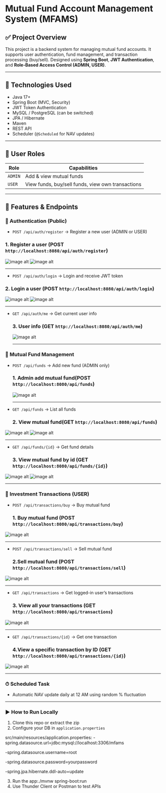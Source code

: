 # Mutual Fund Account Management System (MFAMS)

## ✅ Project Overview

This project is a backend system for managing mutual fund accounts. It supports user authentication, fund management, and transaction processing (buy/sell). Designed using **Spring Boot**, **JWT Authentication**, and **Role-Based Access Control (ADMIN, USER)**.

---

## 🚀 Technologies Used

- Java 17+
- Spring Boot (MVC, Security)
- JWT Token Authentication
- MySQL / PostgreSQL (can be switched)
- JPA / Hibernate
- Maven
- REST API
- Scheduler (`@Scheduled` for NAV updates)

---

## 👥 User Roles

| Role | Capabilities |
|------|--------------|
| `ADMIN` | Add & view mutual funds |
| `USER`  | View funds, buy/sell funds, view own transactions |

---

## 📁 Features & Endpoints

### 🔐 Authentication (Public)
- `POST /api/auth/register` → Register a new user (ADMIN or USER)
### 1. Register a user (POST `http://localhost:8080/api/auth/register`)
![image alt](https://github.com/AratiSomwanshi/mfams/blob/2b65e14e1ef24d88b25493837afe9a43323d9cc4/mfams/image/1_Registration_Admin.png)
![image alt](https://github.com/AratiSomwanshi/mfams/blob/3b2e232e125381f1119b8925444d68a06c8b1df6/mfams/image/1_Registration_User.png)


---
- `POST /api/auth/login` → Login and receive JWT token
### 2. Login a user (POST `http://localhost:8080/api/auth/login`)


  ![image alt](https://github.com/AratiSomwanshi/mfams/blob/9c24b3529492ae603df92c87469d0c0c8136eab9/mfams/image/2_Login_Admin.png)
  ![image alt](https://github.com/AratiSomwanshi/mfams/blob/01ec49e38c3325237b15f892d2ef437e50770290/mfams/image/2_Login_User.png)

  ---
- `GET /api/auth/me` → Get current user info
  ### 3. User info (GET `http://localhost:8080/api/auth/me`)
  ![image alt](https://github.com/AratiSomwanshi/mfams/blob/7d81ca52b857328c1a06ae9d774e5c18c7eb7873/mfams/image/3_Auth_me.png)
  
  ---
### 💼 Mutual Fund Management
- `POST /api/funds` → Add new fund (ADMIN only)
  ### 1. Admin add mutual fund(POST `http://localhost:8080/api/funds`)
  ![image alt](https://github.com/AratiSomwanshi/mfams/blob/94e93644b17092e416f7dc83e0c447d0b89d5847/mfams/image/4_funds_add_Admin.png)


   ---
- `GET /api/funds` → List all funds
   ### 2. View mutual fund(GET `http://localhost:8080/api/funds`)
  
![image alt](https://github.com/AratiSomwanshi/mfams/blob/94e93644b17092e416f7dc83e0c447d0b89d5847/mfams/image/3_funds_Admin.png
)
![image alt](https://github.com/AratiSomwanshi/mfams/blob/94e93644b17092e416f7dc83e0c447d0b89d5847/mfams/image/3_funds.png)

  ---
  
- `GET /api/funds/{id}` → Get fund details
  ### 3. View mutual fund by id (GET `http://localhost:8080/api/funds/{id}`)
![image alt](https://github.com/AratiSomwanshi/mfams/blob/94e93644b17092e416f7dc83e0c447d0b89d5847/mfams/image/4_funds_id_Admin.png
)
![image alt](https://github.com/AratiSomwanshi/mfams/blob/94e93644b17092e416f7dc83e0c447d0b89d5847/mfams/image/4_funds_id.png)

  ---
### 💸 Investment Transactions (USER)
- `POST /api/transactions/buy` → Buy mutual fund
   ### 1. Buy mutual fund (POST `http://localhost:8080/api/transactions/buy`)
![image alt](https://github.com/AratiSomwanshi/mfams/blob/94e93644b17092e416f7dc83e0c447d0b89d5847/mfams/image/5_transactions_buy_User.png)

  ---
- `POST /api/transactions/sell` → Sell mutual fund
   ### 2.Sell mutual fund (POST `http://localhost:8080/api/transactions/sell`)
![image alt](https://github.com/AratiSomwanshi/mfams/blob/94e93644b17092e416f7dc83e0c447d0b89d5847/mfams/image/6_transactions_sell_User.png)


  ---
- `GET /api/transactions` → Get logged-in user’s transactions
   ### 3. View all your transactions (GET `http://localhost:8080/api/transactions`)
![image alt](https://github.com/AratiSomwanshi/mfams/blob/94e93644b17092e416f7dc83e0c447d0b89d5847/mfams/image/7_transactions_User.png)


  ---
- `GET /api/transactions/{id}` → Get one transaction
   ### 4.View a specific transaction by ID (GET `http://localhost:8080/api/transactions/{id}`)
![image alt](https://github.com/AratiSomwanshi/mfams/blob/94e93644b17092e416f7dc83e0c447d0b89d5847/mfams/image/7_transaction_id.png)

  ---



### ⏱ Scheduled Task
- Automatic NAV update daily at 12 AM using random % fluctuation

---
### ▶️ How to Run Locally
1. Clone this repo or extract the zip
2. Configure your DB in `application.properties`

src/main/resources/application.properties:
-spring.datasource.url=jdbc:mysql://localhost:3306/mfams

-spring.datasource.username=root

-spring.datasource.password=yourpassword

-spring.jpa.hibernate.ddl-auto=update


3. Run the app:./mvnw spring-boot:run
4. Use Thunder Client or Postman to test APIs
